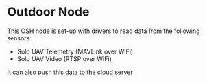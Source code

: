 # Outdoor Node


This OSH node is set-up with drivers to read data from the following sensors:

- Solo UAV Telemetry (MAVLink over WiFi)
- Solo UAV Video (RTSP over WiFi)


It can also push this data to the cloud server



